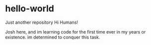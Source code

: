 # hello-world
Just another repository 
Hi Humans!

Josh here, and im learning code for the first time ever in my years or existence.
im determined to conquer this task.
